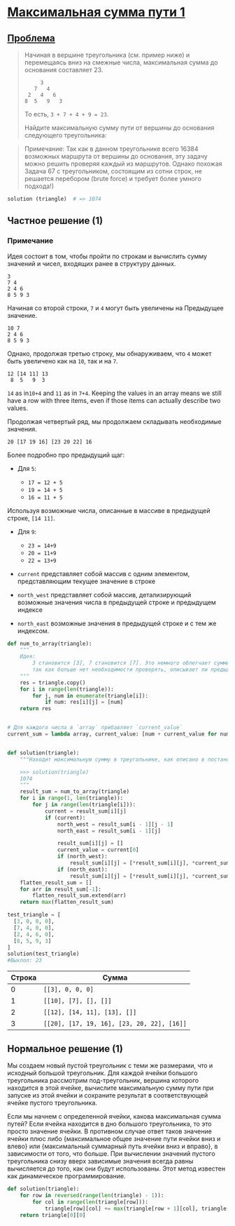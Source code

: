 # [Максимальная сумма пути 1](TODO)

## [Проблема](https://euler.jakumo.org/problems/view/18.html)

>Начиная в вершине треугольника (см. пример ниже) и перемещаясь вниз на смежные числа, максимальная сумма до основания составляет 23.
> ```
>      3
>    7   4
>  2   4   6
> 8  5   9   3
> ```
>То есть, `3 + 7 + 4 + 9 = 23`.
>
>Найдите максимальную сумму пути от вершины до основания следующего треугольника:

>Примечание: Так как в данном треугольнике всего 16384 возможных маршрута от вершины до основания, эту задачу можно решить проверяя каждый из маршрутов. Однако похожая Задача 67 с треугольником, состоящим из сотни строк, не решается перебором (brute force) и требует более умного подхода!)

``` python
solution (triangle)  # => 1074 
```

## Частное решение (1)

### Примечание

Идея состоит в том, чтобы пройти по строкам и вычислить сумму значений и чисел, входящих ранее в структуру данных. 

```
3
7 4
2 4 6
8 5 9 3
```

Начиная со второй строки, `7` и `4` могут быть увеличены на Предыдущее значение.

```
10 7
2 4 6
8 5 9 3
```
Однако, продолжая третью строку, мы обнаруживаем, что `4` может быть увеличено как на `10`, так и на `7`. 

```
12 [14 11] 13
 8  5   9  3
```

`14` as in`10+4` and `11` as in `7+4`. Keeping the values in an array means we still have a row with three items, even if those items can actually describe two values.

Продолжая четвертый ряд, мы продолжаем складывать необходимые значения.

```
20 [17 19 16] [23 20 22] 16
```

Более подробно про предыдущий щаг:
- Для `5`:

  - `17 = 12 + 5`
  - `19 = 14 + 5`
  - `16 = 11 + 5`

 Используя возможные числа, описанные в массиве в предыдущей строке, `[14 11]`.

- Для `9`:

  - `23 = 14+9`
  - `20 = 11+9`
  - `22 = 13+9`


- `current` представляет собой массив с одним элементом, представляющим текущее значение в строке

- `north_west` представляет собой массив, детализирующий возможные значения числа в предыдущей строке и предыдущем индексе

- `north_east` возможные значения в предыдущей строке и с тем же индексом.

```python
def num_to_array(triangle):
    """
    Идея:
        3 становится [3], 7 становится [7]. Это немного облегчает суммирование чисел через строки треугольника,
        так как больше нет необходимости проверять, описывает ли предыдущая строка массив или целое число.
    """
    res = triangle.copy()
    for i in range(len(triangle)):
        for j, num in enumerate(triangle[i]):
            if num: res[i][j] = [num]
    return res


# Для каждого числа в `array` прибавляет `current_value`
current_sum = lambda array, current_value: [num + current_value for num in array]


def solution(triangle):
    """Находит максимальную сумму в треугольнике, как описано в постановке задачи выше.

    >>> solution(triangle)
    1074
    """
    result_sum = num_to_array(triangle)
    for i in range(1, len(triangle)):
        for j in range(len(triangle[i])):
            current = result_sum[i][j]
            if (current):
                north_west = result_sum[i - 1][j - 1]
                north_east = result_sum[i - 1][j]

                result_sum[i][j] = []
                current_value = current[0]
                if (north_west):
                    result_sum[i][j] = [*result_sum[i][j], *current_sum(north_west, current_value)]
                if (north_east):
                    result_sum[i][j] = [*result_sum[i][j], *current_sum(north_east, current_value)]
    flatten_result_sum = []
    for arr in result_sum[-1]:
        flatten_result_sum.extend(arr)
    return max(flatten_result_sum)
```

```python
test_triangle = [
  [3, 0, 0, 0],
  [7, 4, 0, 0],
  [2, 4, 6, 0],
  [8, 5, 9, 3]
]
solution(test_triangle)
#Выхлоп: 23
```

| Строка | Сумма                                       |
| --- | ------------------------------------------ |
| 0   | `[[3], 0, 0, 0]`                           |
| 1   | `[[10], [7], [], []]`                      |
| 2   | `[[12], [14, 11], [13], []]`               |
| 3   | `[[20], [17, 19, 16], [23, 20, 22], [16]]` |

## Нормальное решение (1)

Мы создаем новый пустой треугольник с теми же размерами, что и исходный большой треугольник.
Для каждой ячейки большого треугольника рассмотрим под-треугольник, вершина которого находится в этой ячейке,
вычислите максимальную сумму пути при запуске из этой ячейки и сохраните результат
в соответствующей ячейке пустого треугольника.

Если мы начнем с определенной ячейки, какова максимальная сумма путей? Если ячейка находится в
дно большого треугольника, то это просто значение ячейки. В противном случае ответ таков
значение ячейки плюс либо {максимальное общее значение пути ячейки вниз и влево}
или {максимальный суммарный путь ячейки вниз и вправо}, в зависимости от того, что больше.
При вычислении значений пустого треугольника снизу вверх зависимые значения всегда равны
вычисляется до того, как они будут использованы. Этот метод известен как динамическое программирование.

```python
def solution(triangle):
    for row in reversed(range(len(triangle) - 1)):
        for col in range(len(triangle[row])):
            triangle[row][col] += max(triangle[row + 1][col], triangle[row + 1][col + 1])
    return triangle[0][0]
```